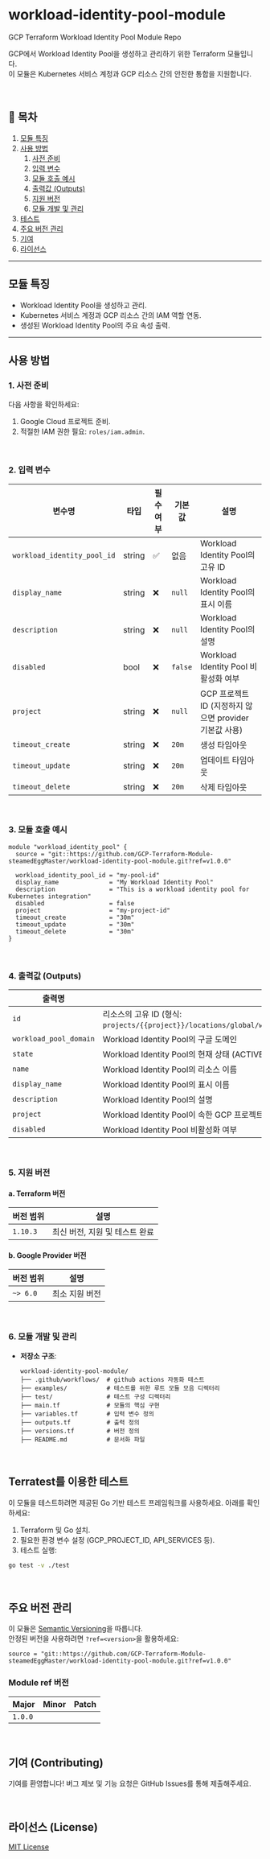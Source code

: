 # workload-identity-pool-module
GCP Terraform Workload Identity Pool Module Repo

GCP에서 Workload Identity Pool을 생성하고 관리하기 위한 Terraform 모듈입니다.  <br>
이 모듈은 Kubernetes 서비스 계정과 GCP 리소스 간의 안전한 통합을 지원합니다.

<br>

## 📑 **목차**
1. [모듈 특징](#모듈-특징)
2. [사용 방법](#사용-방법)
    1. [사전 준비](#1-사전-준비)
    2. [입력 변수](#2-입력-변수)
    3. [모듈 호출 예시](#3-모듈-호출-예시)
    4. [출력값 (Outputs)](#4-출력값-outputs)
    5. [지원 버전](#5-지원-버전)
    6. [모듈 개발 및 관리](#6-모듈-개발-및-관리)
3. [테스트](#테스트)
4. [주요 버전 관리](#주요-버전-관리)
5. [기여](#기여-contributing)
6. [라이선스](#라이선스-license)

---

## 모듈 특징

- Workload Identity Pool을 생성하고 관리.
- Kubernetes 서비스 계정과 GCP 리소스 간의 IAM 역할 연동.
- 생성된 Workload Identity Pool의 주요 속성 출력.

---

## 사용 방법

### 1. 사전 준비

다음 사항을 확인하세요:
1. Google Cloud 프로젝트 준비.
2. 적절한 IAM 권한 필요: `roles/iam.admin`.

<br>

### 2. 입력 변수

| 변수명               | 타입   | 필수 여부 | 기본값 | 설명                                                                 |
|----------------------|--------|-----------|--------|----------------------------------------------------------------------|
| `workload_identity_pool_id` | string | ✅        | 없음   | Workload Identity Pool의 고유 ID                                     |
| `display_name`        | string | ❌        | `null` | Workload Identity Pool의 표시 이름                                    |
| `description`         | string | ❌        | `null` | Workload Identity Pool의 설명                                         |
| `disabled`            | bool   | ❌        | `false`| Workload Identity Pool 비활성화 여부                                  |
| `project`             | string | ❌        | `null` | GCP 프로젝트 ID (지정하지 않으면 provider 기본값 사용)                 |
| `timeout_create`      | string | ❌        | `20m`  | 생성 타임아웃                                                         |
| `timeout_update`      | string | ❌        | `20m`  | 업데이트 타임아웃                                                     |
| `timeout_delete`      | string | ❌        | `20m`  | 삭제 타임아웃                                                         |

<br>

### 3. 모듈 호출 예시

```hcl
module "workload_identity_pool" {
  source = "git::https://github.com/GCP-Terraform-Module-steamedEggMaster/workload-identity-pool-module.git?ref=v1.0.0"

  workload_identity_pool_id = "my-pool-id"
  display_name              = "My Workload Identity Pool"
  description               = "This is a workload identity pool for Kubernetes integration"
  disabled                  = false
  project                   = "my-project-id"
  timeout_create            = "30m"
  timeout_update            = "30m"
  timeout_delete            = "30m"
}
```

<br>

### 4. 출력값 (Outputs)

| 출력명        | 설명                                                                                       |
|---------------|--------------------------------------------------------------------------------------------|
| `id`          | 리소스의 고유 ID (형식: `projects/{{project}}/locations/global/workloadIdentityPools/{{workload_identity_pool_id}}`) |
| `workload_pool_domain` | Workload Identity Pool의 구글 도메인                                            |
| `state`       | Workload Identity Pool의 현재 상태 (ACTIVE, DELETED 등)                                   |
| `name`        | Workload Identity Pool의 리소스 이름                                                      |
| `display_name`| Workload Identity Pool의 표시 이름                                                        |
| `description` | Workload Identity Pool의 설명                                                             |
| `project`     | Workload Identity Pool이 속한 GCP 프로젝트 ID                                             |
| `disabled`    | Workload Identity Pool 비활성화 여부                                                      |

<br>

### 5. 지원 버전

#### a.  Terraform 버전
| 버전 범위 | 설명                              |
|-----------|-----------------------------------|
| `1.10.3`   | 최신 버전, 지원 및 테스트 완료                  |

#### b. Google Provider 버전
| 버전 범위 | 설명                              |
|-----------|-----------------------------------|
| `~> 6.0`  | 최소 지원 버전                   |

<br>

### 6. 모듈 개발 및 관리

- **저장소 구조**:
  ```
  workload-identity-pool-module/
  ├── .github/workflows/  # github actions 자동화 테스트
  ├── examples/           # 테스트를 위한 루트 모듈 모음 디렉터리
  ├── test/               # 테스트 구성 디렉터리
  ├── main.tf             # 모듈의 핵심 구현
  ├── variables.tf        # 입력 변수 정의
  ├── outputs.tf          # 출력 정의
  ├── versions.tf         # 버전 정의
  ├── README.md           # 문서화 파일
  ```

<br>

## Terratest를 이용한 테스트
이 모듈을 테스트하려면 제공된 Go 기반 테스트 프레임워크를 사용하세요. 아래를 확인하세요:

1. Terraform 및 Go 설치.
2. 필요한 환경 변수 설정 (GCP_PROJECT_ID, API_SERVICES 등).
3. 테스트 실행:
```bash
go test -v ./test
```

<br>

## 주요 버전 관리
이 모듈은 [Semantic Versioning](https://semver.org/)을 따릅니다.  
안정된 버전을 사용하려면 `?ref=<version>`을 활용하세요:

```hcl
source = "git::https://github.com/GCP-Terraform-Module-steamedEggMaster/workload-identity-pool-module.git?ref=v1.0.0"
```

### Module ref 버전
| Major | Minor | Patch |
|-----------|-----------|----------|
| `1.0.0`   |    |   |


<br>

## 기여 (Contributing)
기여를 환영합니다! 버그 제보 및 기능 요청은 GitHub Issues를 통해 제출해주세요.

<br>

## 라이선스 (License)
[MIT License](LICENSE)